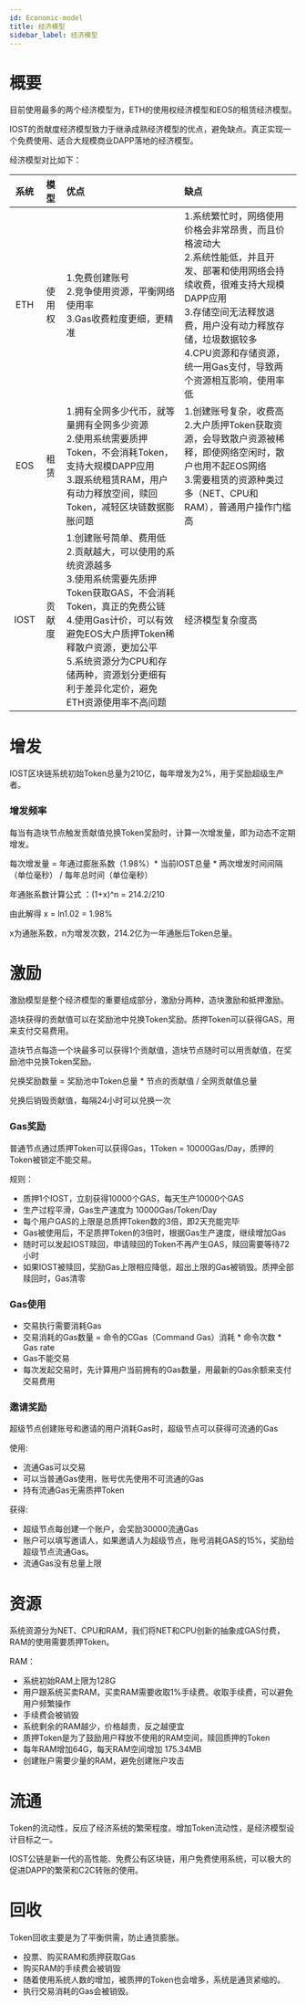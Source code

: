 ```yaml
---
id: Economic-model
title: 经济模型
sidebar_label: 经济模型
---
```


# 概要

目前使用最多的两个经济模型为，ETH的使用权经济模型和EOS的租赁经济模型。

IOST的贡献度经济模型致力于继承成熟经济模型的优点，避免缺点。真正实现一个免费使用、适合大规模商业DAPP落地的经济模型。

经济模型对比如下：

| 系统 | 模型 | 优点 | 缺点 |
| :---: | :----: | :----- | :----- |
| ETH | 使用权 | 1.免费创建账号<br>2.竞争使用资源，平衡网络使用率<br>3.Gas收费粒度更细，更精准  | 1.系统繁忙时，网络使用价格会非常昂贵，而且价格波动大<br>2.系统性能低，并且开发、部署和使用网络会持续收费，很难支持大规模DAPP应用<br>3.存储空间无法释放退费，用户没有动力释放存储，垃圾数据较多<br>4.CPU资源和存储资源，统一用Gas支付，导致两个资源相互影响，使用率低 |
| EOS | 租赁 | 1.拥有全网多少代币，就等量拥有全网多少资源<br>2.使用系统需要质押Token，不会消耗Token，支持大规模DAPP应用<br>3.跟系统租赁RAM，用户有动力释放空间，赎回Token，减轻区块链数据膨胀问题 | 1.创建账号复杂，收费高<br>2.大户质押Token获取资源，会导致散户资源被稀释，即使网络空闲时，散户也用不起EOS网络<br>3.需要租赁的资源种类过多（NET、CPU和RAM），普通用户操作门槛高 |
| IOST | 贡献度 | 1.创建账号简单、费用低<br>2.贡献越大，可以使用的系统资源越多<br>3.使用系统需要先质押Token获取GAS，不会消耗Token，真正的免费公链<br>4.使用Gas计价，可以有效避免EOS大户质押Token稀释散户资源，更加公平<br>5.系统资源分为CPU和存储两种，资源划分更细有利于差异化定价，避免ETH资源使用率不高问题 | 经济模型复杂度高 |


# 增发
    
IOST区块链系统初始Token总量为210亿，每年增发为2%，用于奖励超级生产者。

### 增发频率
每当有造块节点触发贡献值兑换Token奖励时，计算一次增发量，即为动态不定期增发。

每次增发量 = 年通过膨胀系数（1.98%）* 当前IOST总量 * 两次增发时间间隔（单位毫秒） / 每年总时间（单位毫秒）

年通胀系数计算公式 ：(1+x)^n = 214.2/210

由此解得 x = ln1.02 = 1.98%

x为通胀系数，n为增发次数，214.2亿为一年通胀后Token总量。

# 激励

激励模型是整个经济模型的重要组成部分，激励分两种，造块激励和抵押激励。

造块获得的贡献值可以在奖励池中兑换Token奖励。质押Token可以获得GAS，用来支付交易费用。

造块节点每造一个块最多可以获得1个贡献值，造块节点随时可以用贡献值，在奖励池中兑换Token奖励。

兑换奖励数量 = 奖励池中Token总量 * 节点的贡献值 / 全网贡献值总量 

兑换后销毁贡献值，每隔24小时可以兑换一次

### Gas奖励
    
普通节点通过质押Token可以获得Gas，1Token = 10000Gas/Day，质押的Token被锁定不能交易。

规则：

- 质押1个IOST，立刻获得10000个GAS，每天生产10000个GAS
- 生产过程平滑，Gas生产速度为 10000Gas/Token/Day
- 每个用户GAS的上限是总质押Token数的3倍，即2天充能完毕
- Gas被使用后，不足质押Token的3倍时，根据Gas生产速度，继续增加Gas
- 随时可以发起IOST赎回，申请赎回的Token不再产生GAS，赎回需要等待72小时
- 如果IOST被赎回，奖励Gas上限相应降低，超出上限的Gas被销毁。质押全部赎回时，Gas清零

### Gas使用

- 交易执行需要消耗Gas
- 交易消耗的Gas数量 =  命令的CGas（Command Gas）消耗 * 命令次数 * Gas rate
- Gas不能交易
- 每次发起交易时，先计算用户当前拥有的Gas数量，用最新的Gas余额来支付交易费用

### 邀请奖励

超级节点创建账号和邀请的用户消耗Gas时，超级节点可以获得可流通的Gas

使用:

- 流通Gas可以交易
- 可以当普通Gas使用，账号优先使用不可流通的Gas
- 持有流通Gas无需质押Token

获得:

- 超级节点每创建一个账户，会奖励30000流通Gas
- 账户可以填写邀请人，如果邀请人为超级节点，账号消耗GAS的15%，奖励给超级节点流通Gas。
- 流通Gas没有总量上限

# 资源
    
系统资源分为NET、CPU和RAM，我们将NET和CPU创新的抽象成GAS付费，RAM的使用需要质押Token。

RAM：

- 系统初始RAM上限为128G
- 用户跟系统买卖RAM，买卖RAM需要收取1%手续费。收取手续费，可以避免用户频繁操作
- 手续费会被销毁
- 系统剩余的RAM越少，价格越贵，反之越便宜
- 质押Token是为了鼓励用户释放不使用的RAM空间，赎回质押的Token
- 每年RAM增加64G，每天RAM空间增加 175.34MB
- 创建账户需要少量的RAM，避免创建账户攻击

# 流通
    
Token的流动性，反应了经济系统的繁荣程度。增加Token流动性，是经济模型设计目标之一。

IOST公链是新一代的高性能、免费公有区块链，用户免费使用系统，可以极大的促进DAPP的繁荣和C2C转账的使用。

# 回收

Token回收主要是为了平衡供需，防止通货膨胀。

- 投票、购买RAM和质押获取Gas
- 购买RAM的手续费会被销毁
- 随着使用系统人数的增加，被质押的Token也会增多，系统是通货紧缩的。
- 执行交易消耗的Gas会被销毁。

